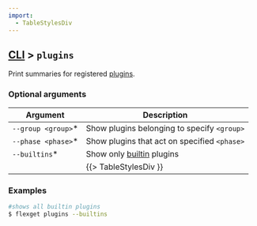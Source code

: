 ```yaml
---
import:
  - TableStylesDiv
---
```


## [CLI](/CLI) > `plugins`
Print summaries for registered [plugins](/Plugins).

### Optional arguments
| Argument | Description |
| --- | --- |
| `--group <group>`* | Show plugins belonging to specify `<group>` |
| `--phase <phase>`* | Show plugins that act on specified `<phase>` |
| `--builtins`* | Show only [builtin](/Builtin) plugins |
||{{> TableStylesDiv }}|

### Examples
```bash
#shows all builtin plugins
$ flexget plugins --builtins
```